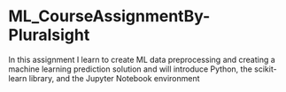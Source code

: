 # ML_CourseAssignmentBy-Pluralsight
In this assignment I learn to create ML data preprocessing and creating a machine learning prediction solution and will introduce Python, 
the scikit-learn library, and the Jupyter Notebook environment
